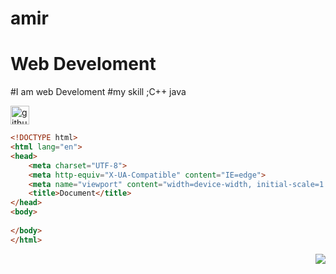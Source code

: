 # amir
# Web Develoment
#I am web Develoment
#my skill ;C++ java


[<img src='https://cdn.jsdelivr.net/npm/simple-icons@3.0.1/icons/github.svg' alt='github' height='30'>](https://github.com/reza-iist)


~~~html
<!DOCTYPE html>
<html lang="en">
<head>
	<meta charset="UTF-8">
	<meta http-equiv="X-UA-Compatible" content="IE=edge">
	<meta name="viewport" content="width=device-width, initial-scale=1.0">
	<title>Document</title>
</head>
<body>
	
</body>
</html>
~~~
<img align="right" weidth="400"
src="https://i.pinimg.com/originals/e4/26/70/e426702edf874b181aced1e2fa5c6cde.gif">
